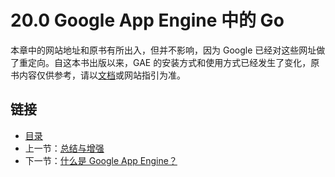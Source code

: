 # 20.0 Google App Engine 中的 Go

本章中的网站地址和原书有所出入，但并不影响，因为 Google 已经对这些网址做了重定向。自这本书出版以来，GAE 的安装方式和使用方式已经发生了变化，原书内容仅供参考，请以[文档](https://cloud.google.com/docs)或网站指引为准。

## 链接

- [目录](getting-started.md)
- 上一节：[总结与增强](19.10.md)
- 下一节：[什么是 Google App Engine？](20.1.md)

